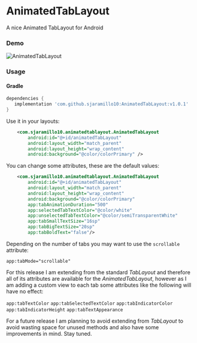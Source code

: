 # AnimatedTabLayout
A nice Animated TabLayout for Android

### Demo

![AnimatedTabLayout](https://i.imgur.com/OSbTWV3.gif)


### Usage

#### Gradle

```groovy
dependencies {
   implementation 'com.github.sjaramillo10:AnimatedTabLayout:v1.0.1'
}
```

Use it in your layouts:

```xml
	<com.sjaramillo10.animatedtablayout.AnimatedTabLayout
        android:id="@+id/animatedTabLayout"
        android:layout_width="match_parent"
        android:layout_height="wrap_content"
        android:background="@color/colorPrimary" />
```

You can change some attributes, these are the default values:

```xml
	<com.sjaramillo10.animatedtablayout.AnimatedTabLayout
        android:id="@+id/animatedTabLayout"
        android:layout_width="match_parent"
        android:layout_height="wrap_content"
        android:background="@color/colorPrimary"
        app:tabAnimationDuration="500"
        app:selectedTabTextColor="@color/white"
        app:unselectedTabTextColor="@color/semiTransparentWhite"
        app:tabSmallTextSize="16sp"
        app:tabBigTextSize="20sp"
        app:tabBoldText="false"/>
```

Depending on the number of tabs you may want to use the `scrollable` attribute:

`app:tabMode="scrollable"`

For this release I am extending from the standard *TabLayout* and therefore all of its attributes are available for the *AnimatedTabLayout*, however as I am adding a custom view to each tab some attributes like the following will have no effect:

`app:tabTextColor`
`app:tabSelectedTextColor`
`app:tabIndicatorColor`
`app:tabIndicatorHeight`
`app:tabTextAppearance`

For a future release I am planning to avoid extending from *TabLayout* to avoid wasting space for unused methods and also have some improvements in mind. Stay tuned.
